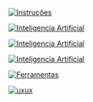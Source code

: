 [![Instruções](https://img.shields.io/badge/Back-red?style=for-the-badge)](../instructions.md)





[![Inteligencia Artificial](https://img.shields.io/badge/AI_Relume-cian?style=for-the-badge)](https://www.relume.io/)

[![Inteligencia Artificial](https://img.shields.io/badge/Artefactos-cyan?style=for-the-badge)](https://github.com/Catson28/Enployer-Management/blob/main/Pesquisar/UI_UX/artefactos.md)

[![Inteligencia Artificial](https://img.shields.io/badge/Sites-blue?style=for-the-badge)](https://github.com/Catson28/Enployer-Management/blob/main/Pesquisar/UI_UX/sites.md)

[![Ferramentas](https://img.shields.io/badge/Ferramentas-yellow?style=for-the-badge)](https://github.com/Catson28/Enployer-Management/blob/main/Pesquisar/UI_UX/ferramentas.md)

[![uxux](https://img.shields.io/badge/UX/UI-black?style=for-the-badge)](https://github.com/Catson28/Enployer-Management/blob/main/Pesquisar/UI_UX)
